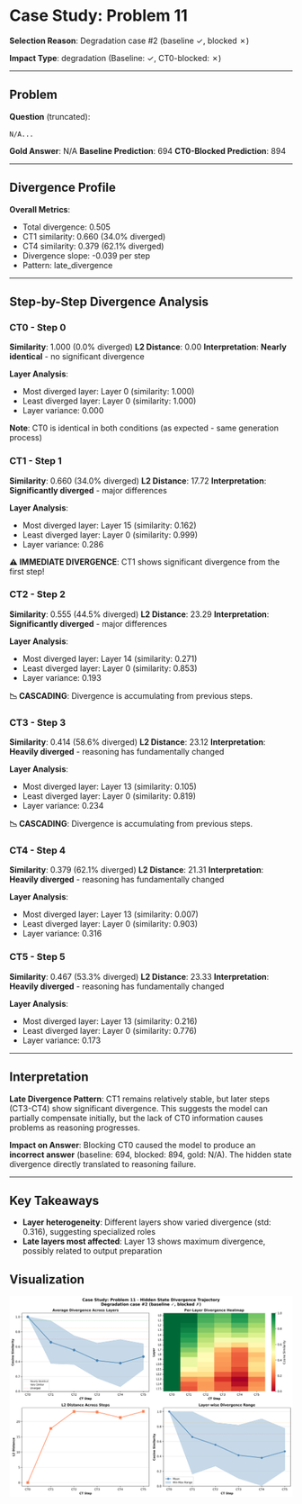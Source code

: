 # Case Study: Problem 11

**Selection Reason**: Degradation case #2 (baseline ✓, blocked ✗)

**Impact Type**: degradation (Baseline: ✓, CT0-blocked: ✗)

---

## Problem

**Question** (truncated):
```
N/A...
```

**Gold Answer**: N/A
**Baseline Prediction**: 694
**CT0-Blocked Prediction**: 894

---

## Divergence Profile

**Overall Metrics**:
- Total divergence: 0.505
- CT1 similarity: 0.660 (34.0% diverged)
- CT4 similarity: 0.379 (62.1% diverged)
- Divergence slope: -0.039 per step
- Pattern: late_divergence

---

## Step-by-Step Divergence Analysis

### CT0 - Step 0

**Similarity**: 1.000 (0.0% diverged)
**L2 Distance**: 0.00
**Interpretation**: **Nearly identical** - no significant divergence

**Layer Analysis**:
- Most diverged layer: Layer 0 (similarity: 1.000)
- Least diverged layer: Layer 0 (similarity: 1.000)
- Layer variance: 0.000

**Note**: CT0 is identical in both conditions (as expected - same generation process)

### CT1 - Step 1

**Similarity**: 0.660 (34.0% diverged)
**L2 Distance**: 17.72
**Interpretation**: **Significantly diverged** - major differences

**Layer Analysis**:
- Most diverged layer: Layer 15 (similarity: 0.162)
- Least diverged layer: Layer 0 (similarity: 0.999)
- Layer variance: 0.286

**⚠️ IMMEDIATE DIVERGENCE**: CT1 shows significant divergence from the first step!

### CT2 - Step 2

**Similarity**: 0.555 (44.5% diverged)
**L2 Distance**: 23.29
**Interpretation**: **Significantly diverged** - major differences

**Layer Analysis**:
- Most diverged layer: Layer 14 (similarity: 0.271)
- Least diverged layer: Layer 0 (similarity: 0.853)
- Layer variance: 0.193

**📉 CASCADING**: Divergence is accumulating from previous steps.

### CT3 - Step 3

**Similarity**: 0.414 (58.6% diverged)
**L2 Distance**: 23.12
**Interpretation**: **Heavily diverged** - reasoning has fundamentally changed

**Layer Analysis**:
- Most diverged layer: Layer 13 (similarity: 0.105)
- Least diverged layer: Layer 0 (similarity: 0.819)
- Layer variance: 0.234

**📉 CASCADING**: Divergence is accumulating from previous steps.

### CT4 - Step 4

**Similarity**: 0.379 (62.1% diverged)
**L2 Distance**: 21.31
**Interpretation**: **Heavily diverged** - reasoning has fundamentally changed

**Layer Analysis**:
- Most diverged layer: Layer 13 (similarity: 0.007)
- Least diverged layer: Layer 0 (similarity: 0.903)
- Layer variance: 0.316

### CT5 - Step 5

**Similarity**: 0.467 (53.3% diverged)
**L2 Distance**: 23.33
**Interpretation**: **Heavily diverged** - reasoning has fundamentally changed

**Layer Analysis**:
- Most diverged layer: Layer 13 (similarity: 0.216)
- Least diverged layer: Layer 0 (similarity: 0.776)
- Layer variance: 0.173

---

## Interpretation

**Late Divergence Pattern**: CT1 remains relatively stable, but later steps (CT3-CT4) show significant
divergence. This suggests the model can partially compensate initially, but the lack of CT0 information
causes problems as reasoning progresses.

**Impact on Answer**: Blocking CT0 caused the model to produce an **incorrect answer**
(baseline: 694, blocked: 894, gold: N/A).
The hidden state divergence directly translated to reasoning failure.

---

## Key Takeaways

- **Layer heterogeneity**: Different layers show varied divergence (std: 0.316), suggesting specialized roles
- **Late layers most affected**: Layer 13 shows maximum divergence, possibly related to output preparation

## Visualization

![Divergence Trajectory](case_06_problem_11_divergence.png)
